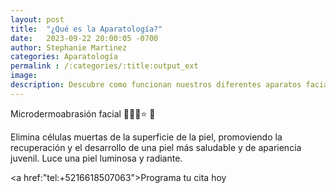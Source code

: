 ```yaml
---
layout: post
title:  "¿Qué es la Aparatología?"
date:   2023-09-22 20:00:05 -0700
author: Stephanie Martinez
categories: Aparatología
permalink : /:categories/:title:output_ext
image: 
description: Descubre como funcionan nuestros diferentes aparatos faciales. 
---
```


Microdermoabrasión facial 🧖🏻‍♀️⭐️ 🤍

Elimina células muertas de la superficie de la piel, promoviendo la recuperación y el desarrollo de una piel más saludable y de apariencia juvenil.
Luce una piel luminosa y radiante.

 <a href:"tel:+5216618507063">Programa tu cita hoy</a>


